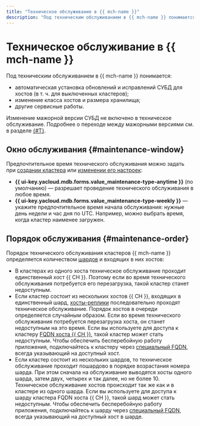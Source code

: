 ```yaml
---
title: "Техническое обслуживание в {{ mch-name }}"
description: "Под техническим обслуживанием в {{ mch-name }} понимается автоматическая установка обновлений и исправлений СУБД для хостов (в т. ч. для выключенных кластеров), изменение класса хостов и размера хранилища и другие сервисные работы."
---
```


# Техническое обслуживание в {{ mch-name }}

Под техническим обслуживанием в {{ mch-name }} понимается:

* автоматическая установка обновлений и исправлений СУБД для хостов (в т. ч. для выключенных кластеров);
* изменение класса хостов и размера хранилища;
* другие сервисные работы.

Изменение мажорной версии СУБД не включено в техническое обслуживание. Подробнее о переходе между мажорными версиями см. в разделе [{#T}](../operations/cluster-version-update.md).

## Окно обслуживания {#maintenance-window}

Предпочтительное время технического обслуживания можно задать при [создании кластера](../operations/cluster-create.md) или [изменении его настроек](../operations/update.md):

* **{{ ui-key.yacloud.mdb.forms.value_maintenance-type-anytime }}** (по умолчанию) — разрешает проведение технического обслуживания в любое время.
* **{{ ui-key.yacloud.mdb.forms.value_maintenance-type-weekly }}** — укажите предпочтительное время начала обслуживания: нужные день недели и час дня по UTC. Например, можно выбрать время, когда кластер наименее загружен.

## Порядок обслуживания {#maintenance-order}

Порядок технического обслуживания кластеров {{ mch-name }} определяется количеством [шардов](sharding.md) и входящих в них хостов:

* В кластерах из одного хоста техническое обслуживание проходит единственный хост {{ CH }}. Поэтому если во время технического обслуживания потребуется его перезагрузка, такой кластер станет недоступным.
* Если кластер состоит из нескольких хостов {{ CH }}, входящих в единственный шард, [хосты-реплики](replication.md) последовательно проходят техническое обслуживание. Порядок хостов в очереди определяется случайным образом. Если во время технического обслуживания потребуется перезагрузка хоста, он станет недоступным на это время. Если вы используете для доступа к кластеру [FQDN хоста {{ CH }}](network.md#hostname), такой кластер может стать недоступным. Чтобы обеспечить бесперебойную работу приложения, подключайтесь к кластеру через [специальный FQDN](../operations/connect.md#auto), всегда указывающий на доступный хост.
* Если кластер состоит из нескольких шардов, то техническое обслуживание проходит пошардово в порядке возрастания номера шарда. При этом сначала на обслуживание выводятся хосты одного шарда, затем двух, четырех и так далее, но не более 10. Техническое обслуживание хостов происходит так же как и в кластере из одного шарда. Если вы используете для доступа к шарду кластера FQDN хоста {{ CH }}, такой шард может стать недоступным. Чтобы обеспечить бесперебойную работу приложения, подключайтесь к шарду через [специальный FQDN](../operations/connect.md#auto), всегда указывающий на доступный хост в шарде.
